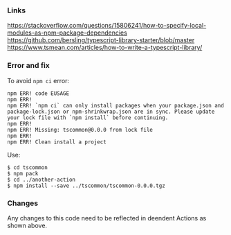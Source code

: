 ### Links
https://stackoverflow.com/questions/15806241/how-to-specify-local-modules-as-npm-package-dependencies
https://github.com/bersling/typescript-library-starter/blob/master
https://www.tsmean.com/articles/how-to-write-a-typescript-library/

### Error and fix
To avoid `npm ci` error:
```shell
npm ERR! code EUSAGE
npm ERR! 
npm ERR! `npm ci` can only install packages when your package.json and package-lock.json or npm-shrinkwrap.json are in sync. Please update your lock file with `npm install` before continuing.
npm ERR! 
npm ERR! Missing: tscommon@0.0.0 from lock file
npm ERR! 
npm ERR! Clean install a project
```

Use:
```shell
$ cd tscommon
$ npm pack
$ cd ../another-action
$ npm install --save ../tscommon/tscommon-0.0.0.tgz
```

### Changes
Any changes to this code need to be reflected in deendent Actions as shown above.